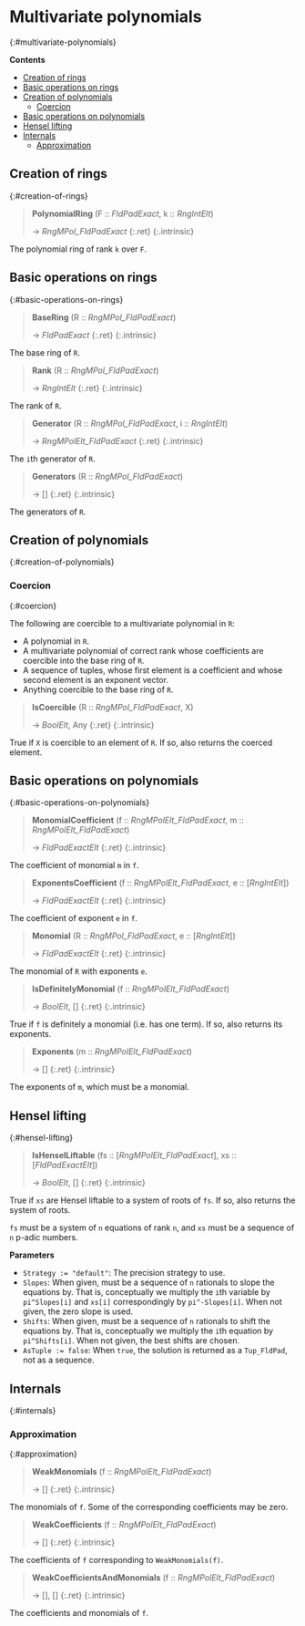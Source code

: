 # Multivariate polynomials
{:#multivariate-polynomials}


**Contents**
* [Creation of rings](#creation-of-rings)
* [Basic operations on rings](#basic-operations-on-rings)
* [Creation of polynomials](#creation-of-polynomials)
  * [Coercion](#coercion)
* [Basic operations on polynomials](#basic-operations-on-polynomials)
* [Hensel lifting](#hensel-lifting)
* [Internals](#internals)
  * [Approximation](#approximation)

## Creation of rings
{:#creation-of-rings}

<a id="PolynomialRing"></a><a id="PolynomialRing--FldPadExact--etc"></a><a id="PolynomialRing--FldPadExact--RngIntElt"></a>
> **PolynomialRing** (F :: *FldPadExact*, k :: *RngIntElt*)
> 
> -> *RngMPol_FldPadExact*
> {:.ret}
{:.intrinsic}

The polynomial ring of rank `k` over `F`.


## Basic operations on rings
{:#basic-operations-on-rings}

<a id="BaseRing"></a><a id="BaseRing--RngMPol_FldPadExact"></a>
> **BaseRing** (R :: *RngMPol_FldPadExact*)
> 
> -> *FldPadExact*
> {:.ret}
{:.intrinsic}

The base ring of `R`.


<a id="Rank"></a><a id="Rank--RngMPol_FldPadExact"></a>
> **Rank** (R :: *RngMPol_FldPadExact*)
> 
> -> *RngIntElt*
> {:.ret}
{:.intrinsic}

The rank of `R`.


<a id="Generator"></a><a id="Generator--RngMPol_FldPadExact--etc"></a><a id="Generator--RngMPol_FldPadExact--RngIntElt"></a>
> **Generator** (R :: *RngMPol_FldPadExact*, i :: *RngIntElt*)
> 
> -> *RngMPolElt_FldPadExact*
> {:.ret}
{:.intrinsic}

The `i`th generator of `R`.


<a id="Generators"></a><a id="Generators--RngMPol_FldPadExact"></a>
> **Generators** (R :: *RngMPol_FldPadExact*)
> 
> -> []
> {:.ret}
{:.intrinsic}

The generators of `R`.


## Creation of polynomials
{:#creation-of-polynomials}

### Coercion
{:#coercion}

The following are coercible to a multivariate polynomial in `R`:
- A polynomial in `R`.
- A multivariate polynomial of correct rank whose coefficients are coercible into the base ring of `R`.
- A sequence of tuples, whose first element is a coefficient and whose second element is an exponent vector.
- Anything coercible to the base ring of `R`.

<a id="IsCoercible"></a><a id="IsCoercible--RngMPol_FldPadExact--etc"></a><a id="IsCoercible--RngMPol_FldPadExact--any"></a>
> **IsCoercible** (R :: *RngMPol_FldPadExact*, X)
> 
> -> *BoolElt*, Any
> {:.ret}
{:.intrinsic}

True if `X` is coercible to an element of `R`. If so, also returns the coerced element.


## Basic operations on polynomials
{:#basic-operations-on-polynomials}

<a id="MonomialCoefficient"></a><a id="MonomialCoefficient--RngMPolElt_FldPadExact--etc"></a><a id="MonomialCoefficient--RngMPolElt_FldPadExact--RngMPolElt_FldPadExact"></a>
> **MonomialCoefficient** (f :: *RngMPolElt_FldPadExact*, m :: *RngMPolElt_FldPadExact*)
> 
> -> *FldPadExactElt*
> {:.ret}
{:.intrinsic}

The coefficient of monomial `m` in `f`.


<a id="ExponentsCoefficient"></a><a id="ExponentsCoefficient--RngMPolElt_FldPadExact--etc"></a><a id="ExponentsCoefficient--RngMPolElt_FldPadExact--seq-RngIntElt"></a>
> **ExponentsCoefficient** (f :: *RngMPolElt_FldPadExact*, e :: [*RngIntElt*])
> 
> -> *FldPadExactElt*
> {:.ret}
{:.intrinsic}

The coefficient of exponent `e` in `f`.


<a id="Monomial"></a><a id="Monomial--RngMPol_FldPadExact--etc"></a><a id="Monomial--RngMPol_FldPadExact--seq-RngIntElt"></a>
> **Monomial** (R :: *RngMPol_FldPadExact*, e :: [*RngIntElt*])
> 
> -> *FldPadExactElt*
> {:.ret}
{:.intrinsic}

The monomial of `R` with exponents `e`.


<a id="IsDefinitelyMonomial"></a><a id="IsDefinitelyMonomial--RngMPolElt_FldPadExact"></a>
> **IsDefinitelyMonomial** (f :: *RngMPolElt_FldPadExact*)
> 
> -> *BoolElt*, []
> {:.ret}
{:.intrinsic}

True if `f` is definitely a monomial (i.e. has one term). If so, also returns its exponents.


<a id="Exponents"></a><a id="Exponents--RngMPolElt_FldPadExact"></a>
> **Exponents** (m :: *RngMPolElt_FldPadExact*)
> 
> -> []
> {:.ret}
{:.intrinsic}

The exponents of `m`, which must be a monomial.


## Hensel lifting
{:#hensel-lifting}

<a id="IsHenselLiftable"></a><a id="IsHenselLiftable--seq-RngMPolElt_FldPadExact--etc"></a><a id="IsHenselLiftable--seq-RngMPolElt_FldPadExact--seq-FldPadExactElt"></a>
> **IsHenselLiftable** (fs :: [*RngMPolElt_FldPadExact*], xs :: [*FldPadExactElt*])
> 
> -> *BoolElt*, []
> {:.ret}
{:.intrinsic}

True if `xs` are Hensel liftable to a system of roots of `fs`. If so, also returns the system of roots.

`fs` must be a system of `n` equations of rank `n`, and `xs` must be a sequence of `n` p-adic numbers.


**Parameters**
- `Strategy := "default"`: The precision strategy to use.
- `Slopes`: When given, must be a sequence of `n` rationals to slope the equations by. That is, conceptually we multiply the `i`th variable by `pi^Slopes[i]` and `xs[i]` correspondingly by `pi^-Slopes[i]`. When not given, the zero slope is used.
- `Shifts`: When given, must be a sequence of `n` rationals to shift the equations by. That is, conceptually we multiply the `i`th equation by `pi^Shifts[i]`. When not given, the best shifts are chosen.
- `AsTuple := false`: When `true`, the solution is returned as a `Tup_FldPad`, not as a sequence.

## Internals
{:#internals}

### Approximation
{:#approximation}

<a id="WeakMonomials"></a><a id="WeakMonomials--RngMPolElt_FldPadExact"></a>
> **WeakMonomials** (f :: *RngMPolElt_FldPadExact*)
> 
> -> []
> {:.ret}
{:.intrinsic}

The monomials of `f`. Some of the corresponding coefficients may be zero.


<a id="WeakCoefficients"></a><a id="WeakCoefficients--RngMPolElt_FldPadExact"></a>
> **WeakCoefficients** (f :: *RngMPolElt_FldPadExact*)
> 
> -> []
> {:.ret}
{:.intrinsic}

The coefficients of `f` corresponding to `WeakMonomials(f)`.


<a id="WeakCoefficientsAndMonomials"></a><a id="WeakCoefficientsAndMonomials--RngMPolElt_FldPadExact"></a>
> **WeakCoefficientsAndMonomials** (f :: *RngMPolElt_FldPadExact*)
> 
> -> [], []
> {:.ret}
{:.intrinsic}

The coefficients and monomials of `f`.


